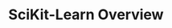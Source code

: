 ---
layout: default
title: SciKit-Learn Overview
nav_order: 1
has_children: false
parent: SciKit-Learn
#grandparent: tbd
---